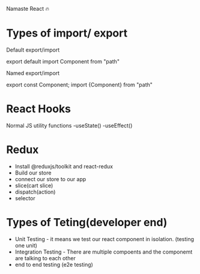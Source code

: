 Namaste React 🔥

# Types of import/ export

Default export/import

export default <Component />
import Component from "path"

Named export/import

export const Component;
import {Component} from "path"

# React Hooks

Normal JS utility functions
-useState()
-useEffect()

# Redux

- Install @reduxjs/toolkit and react-redux
- Build our store
- connect our store to our app
- slice(cart slice)
- dispatch(action)
- selector

# Types of Teting(developer end)

- Unit Testing - it means we test our react component in isolation. (testing one unit)
- Integration Testing - There are multiple compoents and the componemt are talking to each other
- end to end testing (e2e testing)
